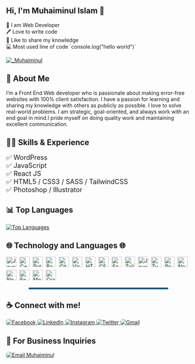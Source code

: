 ## Hi, I'm Muhaiminul Islam 👋

<p >
👑 I am Web Developer <br> 
🖊️ Love to write code <br> 
🎤 Like to share my knowledge <br>
💻 Most used line of code `console.log("hello world")` 
</p>

<p align="left">
  <a href="https://www.linkedin.com/in/muhaiminulofficial/" target="blank">
    <img src="https://img.shields.io/badge/LinkedIn-Follow-green?logo=linkedin&style=for-the-badge" alt="_Muhaiminul" />
  </a>
</p>


## 🚀 About Me

I’m a Front End Web developer who is passionate about making error-free websites
with 100% client satisfaction. I have a passion for learning and sharing my
knowledge with others as publicly as possible. I love to solve real-world
problems. I am strategic, goal-oriented, and always work with an end goal in
mind.I pride myself on doing quality work and maintaining excellent
communication.

<h2>👨‍💻 Skills & Experience</h2>

<ul align="left" style="list-style-type: none; padding: 0; font-size: 18px;">
  <li>✅ WordPress</li>
  <li>✅ JavaScript</li>
  <li>✅ React JS</li>
  <li>✅ HTML5 / CSS3 / SASS</strong> / TailwindCSS</li>
  <li>✅ Photoshop / Illustrator</li>
</ul>

<h2 >📊 Top Languages</h2>

<p align="left">
  <a href="https://github.com/anuraghazra/github-readme-stats" target="_blank">
    <img src="https://github-readme-stats.vercel.app/api/top-langs/?username=Muhaiminul-official&layout=compact&theme=radical&langs_count=8" alt="Top Languages" />
  </a>
</p>

<h2>🌐 Technology and Languages 🌐</h2>

<div style="display: flex; flex-wrap: wrap; gap: 8px;">
  <a href="#" target="_blank" rel="noopener noreferrer" style="display: inline-block;">
    <img src="https://custom-icon-badges.demolab.com/badge/Java-007396.svg?&logo=java&logoColor=white" alt="Java" style="height: 28px;">
  </a>
  <a href="#" target="_blank" rel="noopener noreferrer" style="display: inline-block;">
    <img src="https://custom-icon-badges.demolab.com/badge/C%2B%2B-00599C.svg?&logo=c%2B%2B&logoColor=white" alt="C++" style="height: 28px;">
  </a>
  <a href="#" target="_blank" rel="noopener noreferrer" style="display: inline-block;">
    <img src="https://custom-icon-badges.demolab.com/badge/Python-3776AB.svg?&logo=python&logoColor=white" alt="Python" style="height: 28px;">
  </a>
  <a href="#" target="_blank" rel="noopener noreferrer" style="display: inline-block;">
    <img src="https://custom-icon-badges.demolab.com/badge/Bash-4C3F72.svg?&logo=gnu-bash&logoColor=white" alt="Bash" style="height: 28px;">
  </a>
  <a href="#" target="_blank" rel="noopener noreferrer" style="display: inline-block;">
    <img src="https://custom-icon-badges.demolab.com/badge/Git-F05032.svg?&logo=git&logoColor=white" alt="Git" style="height: 28px;">
  </a>
  <a href="#" target="_blank" rel="noopener noreferrer" style="display: inline-block;">
    <img src="https://custom-icon-badges.demolab.com/badge/Visual%20Studio%20Code-5C2D91.svg?&logo=visual-studio-code&logoColor=white" alt="Visual Studio Code" style="height: 28px;">
  </a>

  <a href="#" target="_blank" rel="noopener noreferrer" style="display: inline-block;">
    <img src="https://custom-icon-badges.demolab.com/badge/HTML-E34F26.svg?&logo=html5&logoColor=white" alt="HTML" style="height: 28px;">
  </a>
  <a href="#" target="_blank" rel="noopener noreferrer" style="display: inline-block;">
    <img src="https://custom-icon-badges.demolab.com/badge/CSS-1572B6.svg?&logo=css3&logoColor=white" alt="CSS" style="height: 28px;">
  </a>
  <a href="#" target="_blank" rel="noopener noreferrer" style="display: inline-block;">
    <img src="https://custom-icon-badges.demolab.com/badge/Sass-CC6699.svg?&logo=sass&logoColor=white" alt="Sass" style="height: 28px;">
  </a>
  <a href="#" target="_blank" rel="noopener noreferrer" style="display: inline-block;">
    <img src="https://custom-icon-badges.demolab.com/badge/Tailwind%20CSS-092749.svg?&logo=tailwindcss&logoColor=06B6D4&labelColor=000000" alt="Tailwind CSS" style="height: 28px;">
  </a>
  <a href="#" target="_blank" rel="noopener noreferrer" style="display: inline-block;">
    <img src="https://custom-icon-badges.demolab.com/badge/JavaScript-F0DB4F.svg?&logo=javascript&logoColor=000" alt="JavaScript" style="height: 28px;">
  </a>
  <a href="#" target="_blank" rel="noopener noreferrer" style="display: inline-block;">
    <img src="https://custom-icon-badges.demolab.com/badge/TypeScript-007acc.svg?&logo=typescript&logoColor=white" alt="TypeScript" style="height: 28px;">
  </a>
  <a href="#" target="_blank" rel="noopener noreferrer" style="display: inline-block;">
    <img src="https://custom-icon-badges.demolab.com/badge/React-61DBFB.svg?&logo=react&logoColor=000" alt="React" style="height: 28px;">
  </a>
  <a href="#" target="_blank" rel="noopener noreferrer" style="display: inline-block;">
    <img src="https://custom-icon-badges.demolab.com/badge/Next.js-000000.svg?&logo=nextdotjs&logoColor=white" alt="Next.js" style="height: 28px;">
  </a>

  <a href="#" target="_blank" rel="noopener noreferrer" style="display: inline-block;">
    <img src="https://custom-icon-badges.demolab.com/badge/Node.js-3C873A.svg?&logo=node.js&logoColor=white" alt="Node.js" style="height: 28px;">
  </a>
  <a href="#" target="_blank" rel="noopener noreferrer" style="display: inline-block;">
    <img src="https://custom-icon-badges.demolab.com/badge/Express.js-000000.svg?&logo=express&logoColor=white" alt="Express.js" style="height: 28px;">
  </a>
  <a href="#" target="_blank" rel="noopener noreferrer" style="display: inline-block;">
    <img src="https://custom-icon-badges.demolab.com/badge/MongoDB-4EA94B.svg?&logo=mongodb&logoColor=white" alt="MongoDB" style="height: 28px;">
  </a>
  <a href="#" target="_blank" rel="noopener noreferrer" style="display: inline-block;">
    <img src="https://custom-icon-badges.demolab.com/badge/GraphQL-e535ab.svg?&logo=graphql&logoColor=white" alt="GraphQL" style="height: 28px;">
  </a>
</div>
<hr style="border:2px solid #0e75b6; width:75%; margin:20px auto; border-radius: 5px;">

## ☕ Connect with me!
<a href="https://facebook.com/Muhaiminul89" target="_blank" rel="noopener noreferrer">
  <img src="https://img.shields.io/badge/Facebook-1877F2?style=for-the-badge&logo=facebook&logoColor=white" alt="Facebook" style="border-radius: 5px;">
</a>
<a href="https://www.linkedin.com/in/muhaiminulofficial/" target="_blank" rel="noopener noreferrer">
  <img src="https://img.shields.io/badge/LinkedIn-0077B5?style=for-the-badge&logo=linkedin&logoColor=white" alt="LinkedIn" style="border-radius: 5px;">
</a>
<a href="https://instagram.com/" target="_blank" rel="noopener noreferrer">
  <img src="https://img.shields.io/badge/Instagram-E4405F?style=for-the-badge&logo=instagram&logoColor=white" alt="Instagram" style="border-radius: 5px;">
</a>
<a href="https://twitter.com/muhaiminul__" target="_blank" rel="noopener noreferrer">
  <img src="https://img.shields.io/badge/Twitter-1DA1F2?style=for-the-badge&logo=twitter&logoColor=white" alt="Twitter" style="border-radius: 5px;">
</a>
<a href="mailto:muhaiminul.official@gmail.com" target="_blank" rel="noopener noreferrer">
  <img src="https://img.shields.io/badge/Gmail-D14836?style=for-the-badge&logo=gmail&logoColor=white" alt="Gmail" style="border-radius: 5px;">
</a>
<h2 align="left">📧 For Business Inquiries</h2>

<p align="left">
  <a href="mailto:muhaiminul.official@gmail.com" target="_blank">
    <img src="https://img.shields.io/badge/Email-Contact-blue?style=for-the-badge&logo=gmail&logoColor=white" alt="Email Muhaiminul" style="border-radius: 5px;">
  </a>
</p>

